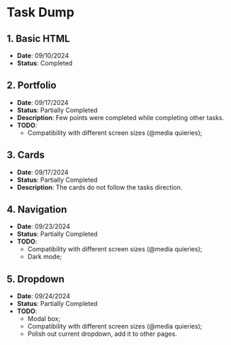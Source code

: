 # Task Dump
## 1. Basic HTML
- **Date**: 09/10/2024
- **Status**: Completed

## 2. Portfolio
- **Date**: 09/17/2024
- **Status**: Partially Completed
- **Description**: Few points were completed while completing other tasks.
- **TODO**: 
  - Compatibility with different screen sizes (@media quieries);

## 3. Cards
- **Date**: 09/17/2024
- **Status**: Partially Completed
- **Description**: The cards do not follow the tasks direction.

## 4. Navigation
- **Date**: 09/23/2024
- **Status**: Partially Completed
- **TODO**: 
  - Compatibility with different screen sizes (@media quieries);
  - Dark mode;

## 5. Dropdown
- **Date**: 09/24/2024
- **Status**: Partially Completed
- **TODO**:
  - Modal box;
  - Compatibility with different screen sizes (@media quieries);
  - Polish out current dropdown, add it to other pages.
